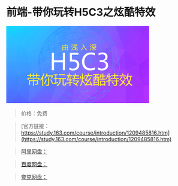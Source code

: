 # 前端-带你玩转H5C3之炫酷特效

![img](../../../assets/study163/free/d2169e574b4b4f15b2ba3b9bc7259dd5.png)

> 价格：免费

> [官方链接：https://study.163.com/course/introduction/1209485816.htm](https://study.163.com/course/introduction/1209485816.htm)

> [阿里网盘：]()

> [百度网盘：]()

> [夸克网盘：]()
